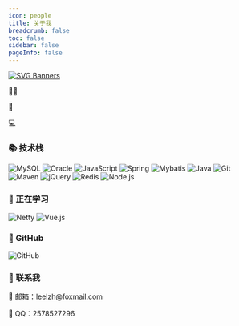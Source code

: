```yaml
---
icon: people
title: 关于我
breadcrumb: false
toc: false
sidebar: false
pageInfo: false
---
```

[![SVG Banners](https://svg-banners.vercel.app/api?type=origin&text1=Hello%20World!%20😜&width=800&height=400)](https://github.com/Akshay090/svg-banners)

👨‍💻

🌱

💻

### 📚 技术栈
![MySQL](https://img.shields.io/badge/MySQL-black?logo=mysql) ![Oracle](https://img.shields.io/badge/Oracle-black?logo=oracle) ![JavaScript](https://img.shields.io/badge/JavaScript-black?logo=javascript) ![Spring](https://img.shields.io/badge/Spring-black?logo=spring) ![Mybatis](https://img.shields.io/badge/Mybatis-black?logo=mybatis) ![Java](https://img.shields.io/badge/Java-black?logo=java) ![Git](https://img.shields.io/badge/Git-black?logo=git) ![Maven](https://img.shields.io/badge/Maven-black?logo=apachemaven) ![jQuery](https://img.shields.io/badge/jQuery-black?logo=jquery) ![Redis](https://img.shields.io/badge/Redis-black?logo=redis) ![Node.js](https://img.shields.io/badge/Node.js-black?logo=nodedotjs) 


### 🚀 正在学习
![Netty](https://img.shields.io/badge/Netty-black?logo=netty) ![Vue.js](https://img.shields.io/badge/Vue.js-black?logo=vuedotjs) 
### 🌈 GitHub
![GitHub](http://github-profile-summary-cards.vercel.app/api/cards/profile-details?username=leekihom&theme=github)

### 💬 联系我

📮 邮箱：<a href="mailto:leelzh@foxmail.com" style="text-decoration: none">leelzh@foxmail.com</a>

🐧 QQ：<a href="tencent://message/?uin=undefined&amp;Site=&amp;Menu=yes" style="text-decoration: none">2578527296</a>

